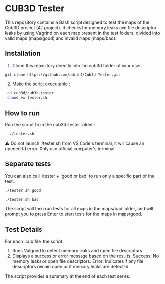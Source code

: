 # CUB3D Tester

This repository contains a Bash script designed to test the maps of the Cub3D project (42 project). It checks for memory leaks and file descriptor leaks by using Valgrind on each map present in the test folders, divided into valid maps (maps/good) and invalid maps (maps/bad).

## Installation

1. Clone this repository directly into the cub3d folder of your user.
 ```bash
 git clone https://github.com/adrih1/Cub3d-Tester.git
  ```

 2. Make the script executable :
 ```bash
  cd cub3d/cub3d-tester  
  chmod +x tester.sh
  ```

## How to run
Run the script from the cub3d-tester folder :

```bash
  ./tester.sh
```
⚠️ Do not launch ./tester.sh from VS Code's terminal, it will cause an opened fd error. Only use official computer's terminal.

## Separate tests

You can also call ./tester + 'good or bad' to run only a specific part of the test:

```bash
./tester.sh good
```
```bash
./tester.sh bad
```


The script will then run tests for all maps in the maps/bad folder, and will prompt you to press Enter to start tests for the maps in maps/good.

## Test Details

For each .cub file, the script:
1. Runs Valgrind to detect memory leaks and open file descriptors.
2. Displays a success or error message based on the results:
    Success: No memory leaks or open file descriptors.
    Error: Indicates if any file descriptors remain open or if memory leaks are detected.

The script provides a summary at the end of each test series.
